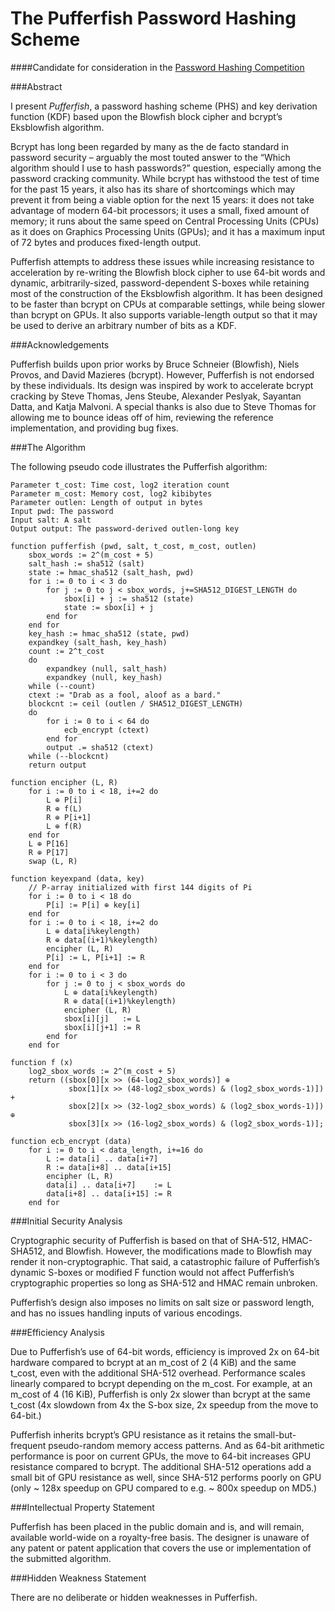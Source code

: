 The Pufferfish Password Hashing Scheme
==========

####Candidate for consideration in the [Password Hashing Competition](https://password-hashing.net)


###Abstract

I present _Pufferfish_, a password hashing scheme (PHS) and key derivation function (KDF) based upon the Blowfish block cipher and bcrypt’s Eksblowfish algorithm.

Bcrypt has long been regarded by many as the de facto standard in password security – arguably the most touted answer to the “Which algorithm should I use to hash passwords?” question, especially among the password cracking community. While bcrypt has withstood the test of time for the past 15 years, it also has its share of shortcomings which may prevent it from being a viable option for the next 15 years: it does not take advantage of modern 64-bit processors; it uses a small, fixed amount of memory; it runs about the same speed on Central Processing Units (CPUs) as it does on Graphics Processing Units (GPUs); and it has a maximum input of 72 bytes and produces fixed-length output.

Pufferfish attempts to address these issues while increasing resistance to acceleration by re-writing the Blowfish block cipher to use 64-bit words and dynamic, arbitrarily-sized, password-dependent S-boxes while retaining most of the construction of the Eksblowfish algorithm. It has been designed to be faster than bcrypt on CPUs at comparable settings, while being slower than bcrypt on GPUs. It also supports variable-length output so that it may be used to derive an arbitrary number of bits as a KDF.


###Acknowledgements

Pufferfish builds upon prior works by Bruce Schneier (Blowfish), Niels Provos, and David Mazieres (bcrypt). However, Pufferfish is not endorsed by these individuals. Its design was inspired by work to accelerate bcrypt cracking by Steve Thomas, Jens Steube, Alexander Peslyak, Sayantan Datta, and Katja Malvoni. A special thanks is also due to Steve Thomas for allowing me to bounce ideas off of him, reviewing the reference implementation, and providing bug fixes.


###The Algorithm

The following pseudo code illustrates the Pufferfish algorithm:

```
Parameter t_cost: Time cost, log2 iteration count
Parameter m_cost: Memory cost, log2 kibibytes
Parameter outlen: Length of output in bytes
Input pwd: The password
Input salt: A salt
Output output: The password-derived outlen-long key

function pufferfish (pwd, salt, t_cost, m_cost, outlen) 
    sbox_words := 2^(m_cost + 5)
    salt_hash := sha512 (salt)
    state := hmac_sha512 (salt_hash, pwd)
    for i := 0 to i < 3 do
        for j := 0 to j < sbox_words, j+=SHA512_DIGEST_LENGTH do
            sbox[i] + j := sha512 (state)
            state := sbox[i] + j
        end for
    end for
    key_hash := hmac_sha512 (state, pwd)
    expandkey (salt_hash, key_hash)
    count := 2^t_cost
    do
        expandkey (null, salt_hash)
        expandkey (null, key_hash)
    while (--count)
    ctext := "Drab as a fool, aloof as a bard."
    blockcnt := ceil (outlen / SHA512_DIGEST_LENGTH)
    do
        for i := 0 to i < 64 do
            ecb_encrypt (ctext)
        end for
        output .= sha512 (ctext)
    while (--blockcnt)
    return output

function encipher (L, R)
    for i := 0 to i < 18, i+=2 do
        L ⊕ P[i]
        R ⊕ f(L)
        R ⊕ P[i+1]
        L ⊕ f(R)
    end for
    L ⊕ P[16]
    R ⊕ P[17]
    swap (L, R)

function keyexpand (data, key)
    // P-array initialized with first 144 digits of Pi
    for i := 0 to i < 18 do
        P[i] := P[i] ⊕ key[i]
    end for
    for i := 0 to i < 18, i+=2 do
        L ⊕ data[i%keylength)
        R ⊕ data[(i+1)%keylength)
        encipher (L, R)
        P[i] := L, P[i+1] := R
    end for
    for i := 0 to i < 3 do
        for j := 0 to j < sbox_words do
            L ⊕ data[i%keylength)
            R ⊕ data[(i+1)%keylength)
            encipher (L, R)
            sbox[i][j]   := L
            sbox[i][j+1] := R
        end for
    end for

function f (x)
    log2_sbox_words := 2^(m_cost + 5)
    return ((sbox[0][x >> (64-log2_sbox_words)] ⊕
             sbox[1][x >> (48-log2_sbox_words) & (log2_sbox_words-1)]) +
             sbox[2][x >> (32-log2_sbox_words) & (log2_sbox_words-1)]) ⊕
             sbox[3][x >> (16-log2_sbox_words) & (log2_sbox_words-1)];

function ecb_encrypt (data)
    for i := 0 to i < data_length, i+=16 do 
        L := data[i] .. data[i+7]
        R := data[i+8] .. data[i+15]
        encipher (L, R)
        data[i] .. data[i+7]    := L
        data[i+8] .. data[i+15] := R
    end for
```


###Initial Security Analysis

Cryptographic security of Pufferfish is based on that of SHA-512, HMAC-SHA512, and Blowfish. However, the modifications made to Blowfish may render it non-cryptographic. That said, a catastrophic failure of Pufferfish’s dynamic S-boxes or modified F function would not affect Pufferfish’s cryptographic properties so long as SHA-512 and HMAC remain unbroken.

Pufferfish’s design also imposes no limits on salt size or password length, and has no issues handling inputs of various encodings.


###Efficiency Analysis

Due to Pufferfish’s use of 64-bit words, efficiency is improved 2x on 64-bit hardware compared to bcrypt at an m_cost of 2 (4 KiB) and the same t_cost, even with the additional SHA-512 overhead. Performance scales linearly compared to bcrypt depending on the m_cost. For example, at an m_cost of 4 (16 KiB), Pufferfish is only 2x slower than bcrypt at the same t_cost (4x slowdown from 4x the S-box size, 2x speedup from the move to 64-bit.)

Pufferfish inherits bcrypt’s GPU resistance as it retains the small-but-frequent pseudo-random memory access patterns. And as 64-bit arithmetic performance is poor on current GPUs, the move to 64-bit increases GPU resistance compared to bcrypt. The additional SHA-512 operations add a small bit of GPU resistance as well, since SHA-512 performs poorly on GPU (only ~ 128x speedup on GPU compared to e.g. ~ 800x speedup on MD5.)
	

###Intellectual Property Statement

Pufferfish has been placed in the public domain and is, and will remain, available world-wide on a royalty-free basis. The designer is unaware of any patent or patent application that covers the use or implementation of the submitted algorithm.


###Hidden Weakness Statement

There are no deliberate or hidden weaknesses in Pufferfish.
